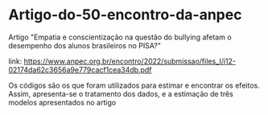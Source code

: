 # Artigo-do-50-encontro-da-anpec
Artigo "Empatia e conscientização na questão do bullying afetam o desempenho dos alunos brasileiros no PISA?"

link: https://www.anpec.org.br/encontro/2022/submissao/files_I/i12-02174da62c3656a9e779cacf1cea34db.pdf

Os códigos são os que foram utilizados para estimar e encontrar os efeitos. Assim, apresenta-se o tratamento dos dados, e a estimação de três modelos apresentados no artigo 
